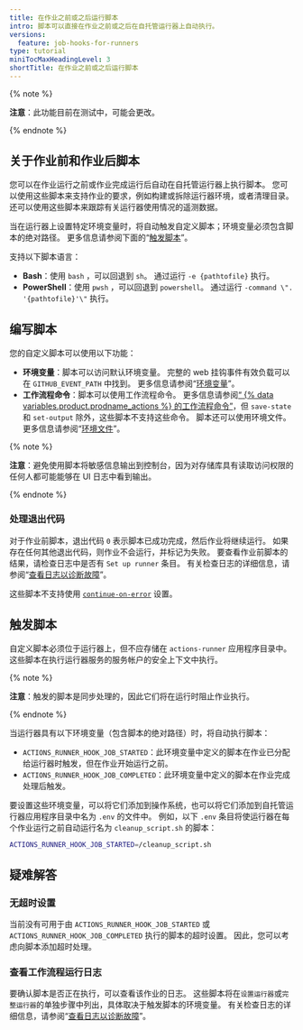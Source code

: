 ```yaml
---
title: 在作业之前或之后运行脚本
intro: 脚本可以直接在作业之前或之后在自托管运行器上自动执行。
versions:
  feature: job-hooks-for-runners
type: tutorial
miniTocMaxHeadingLevel: 3
shortTitle: 在作业之前或之后运行脚本
---
```


{% note %}

**注意**：此功能目前在测试中，可能会更改。

{% endnote %}

## 关于作业前和作业后脚本

您可以在作业运行之前或作业完成运行后自动在自托管运行器上执行脚本。 您可以使用这些脚本来支持作业的要求，例如构建或拆除运行器环境，或者清理目录。 还可以使用这些脚本来跟踪有关运行器使用情况的遥测数据。

当在运行器上设置特定环境变量时，将自动触发自定义脚本；环境变量必须包含脚本的绝对路径。 更多信息请参阅下面的“[触发脚本](#triggering-the-scripts)”。

支持以下脚本语言：

- **Bash**：使用 `bash` ，可以回退到 `sh`。 通过运行 `-e {pathtofile}` 执行。
- **PowerShell**：使用 `pwsh` ，可以回退到 `powershell`。 通过运行 `-command \". '{pathtofile}'\"` 执行。

## 编写脚本

您的自定义脚本可以使用以下功能：

- **环境变量**：脚本可以访问默认环境变量。 完整的 web 挂钩事件有效负载可以在 `GITHUB_EVENT_PATH` 中找到。 更多信息请参阅“[环境变量](/actions/learn-github-actions/environment-variables#default-environment-variables)”。
- **工作流程命令**：脚本可以使用工作流程命令。 更多信息请参阅[“ {% data variables.product.prodname_actions %} 的工作流程命令”](/actions/using-workflows/workflow-commands-for-github-actions)，但 `save-state` 和 `set-output` 除外，这些脚本不支持这些命令。 脚本还可以使用环境文件。 更多信息请参阅“[环境文件](/actions/using-workflows/workflow-commands-for-github-actions#environment-files)”。

{% note %}

**注意**：避免使用脚本将敏感信息输出到控制台，因为对存储库具有读取访问权限的任何人都可能能够在 UI 日志中看到输出。

{% endnote %}

### 处理退出代码

对于作业前脚本，退出代码 `0` 表示脚本已成功完成，然后作业将继续运行。 如果存在任何其他退出代码，则作业不会运行，并标记为失败。 要查看作业前脚本的结果，请检查日志中是否有 `Set up runner` 条目。 有关检查日志的详细信息，请参阅“[查看日志以诊断故障](/actions/monitoring-and-troubleshooting-workflows/using-workflow-run-logs#viewing-logs-to-diagnose-failures)”。

这些脚本不支持使用 [`continue-on-error`](/actions/using-workflows/workflow-syntax-for-github-actions#jobsjob_idcontinue-on-error) 设置。

## 触发脚本

自定义脚本必须位于运行器上，但不应存储在 `actions-runner` 应用程序目录中。 这些脚本在执行运行器服务的服务帐户的安全上下文中执行。

{% note %}

**注意**：触发的脚本是同步处理的，因此它们将在运行时阻止作业执行。

{% endnote %}

当运行器具有以下环境变量（包含脚本的绝对路径）时，将自动执行脚本：
- `ACTIONS_RUNNER_HOOK_JOB_STARTED`：此环境变量中定义的脚本在作业已分配给运行器时触发，但在作业开始运行之前。
- `ACTIONS_RUNNER_HOOK_JOB_COMPLETED`：此环境变量中定义的脚本在作业完成处理后触发。

要设置这些环境变量，可以将它们添加到操作系统，也可以将它们添加到自托管运行器应用程序目录中名为 `.env` 的文件中。 例如，以下 `.env` 条目将使运行器在每个作业运行之前自动运行名为 `cleanup_script.sh` 的脚本：

```bash
ACTIONS_RUNNER_HOOK_JOB_STARTED=/cleanup_script.sh
```

## 疑难解答


### 无超时设置

当前没有可用于由 `ACTIONS_RUNNER_HOOK_JOB_STARTED` 或 `ACTIONS_RUNNER_HOOK_JOB_COMPLETED` 执行的脚本的超时设置。 因此，您可以考虑向脚本添加超时处理。

### 查看工作流程运行日志

要确认脚本是否正在执行，可以查看该作业的日志。 这些脚本将在`设置运行器`或`完整运行器`的单独步骤中列出，具体取决于触发脚本的环境变量。 有关检查日志的详细信息，请参阅“[查看日志以诊断故障](/actions/monitoring-and-troubleshooting-workflows/using-workflow-run-logs#viewing-logs-to-diagnose-failures)”。

